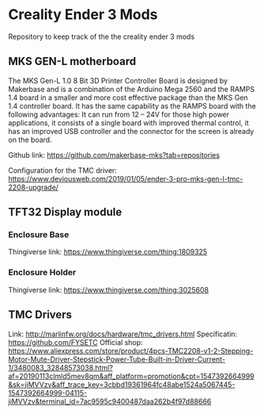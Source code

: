 # Creality Ender 3 Mods
Repository to keep track of the the creality ender 3 mods

## MKS GEN-L motherboard

The MKS Gen-L 1.0 8 Bit 3D Printer Controller Board is designed by Makerbase and is a combination of the Arduino Mega 2560 and the RAMPS 1.4 board in a smaller and more cost effective package than the MKS Gen 1.4 controller board.  It has the same capability as the RAMPS board with the following advantages:  It can run from 12 – 24V for those high power applications, it consists of a single board with improved thermal control, it has an improved USB controller and the connector for the screen is already on the board.

Github link: https://github.com/makerbase-mks?tab=repositories

Configuration for the TMC driver: https://www.deviousweb.com/2019/01/05/ender-3-pro-mks-gen-l-tmc-2208-upgrade/


## TFT32 Display module

### Enclosure Base

Thingiverse link: https://www.thingiverse.com/thing:1809325

### Enclosure Holder 

Thingiverse link: https://www.thingiverse.com/thing:3025608

## TMC Drivers

Link: http://marlinfw.org/docs/hardware/tmc_drivers.html
Specificatin: https://github.com/FYSETC
Official shop: https://www.aliexpress.com/store/product/4pcs-TMC2208-v1-2-Stepping-Motor-Mute-Driver-Stepstick-Power-Tube-Built-in-Driver-Current-1/3480083_32848573038.html?af=20190113clmld5mev8qm&aff_platform=promotion&cpt=1547392664999&sk=jiMVVzv&aff_trace_key=3cbbd19361964fc48abe1524a5067445-1547392664999-04115-jiMVVzv&terminal_id=7ac9595c9400487daa262b4f97d88666
